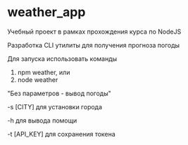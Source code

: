 # weather_app
Учебный проект в рамках прохождения курса по NodeJS

Разработка CLI утилиты для получения прогноза погоды

Для запуска использовать команды 
1) npm weather, 
или 
2) node weather

"Без параметров - вывод погоды"

  -s [CITY] для установки города
  
  -h для вывода помощи
  
  -t [API_KEY] для сохранения токена
  
